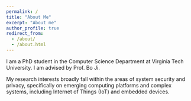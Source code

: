 ```yaml
---
permalink: /
title: "About Me"
excerpt: "About me"
author_profile: true
redirect_from: 
  - /about/
  - /about.html
---
```

I am a PhD student in the Computer Science Department at Virginia Tech University. I am advised by Prof. Bo Ji. 

My research interests broadly fall within the areas of system security and privacy, specifically on emerging computing platforms and complex systems, including Internet of Things (IoT) and embedded devices.
